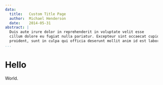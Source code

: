 ```yaml
---
data:
  title:   Custom Title Page
  author:  Michael Henderson
  date:    2014-05-31
abstract: |
  Duis aute irure dolor in reprehenderit in voluptate velit esse
  cillum dolore eu fugiat nulla pariatur. Excepteur sint occaecat cupidatat non
  proident, sunt in culpa qui officia deserunt mollit anim id est laborum.
...
```


# Hello
World.

